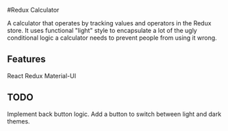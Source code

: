 #Redux Calculator

A calculator that operates by tracking values and operators in the Redux
store. It uses functional "light" style to encapsulate a lot of the ugly
conditional logic a calculator needs to prevent people from using it
wrong.

## Features

React
Redux
Material-UI

## TODO

Implement back button logic.
Add a button to switch between light and dark themes.

